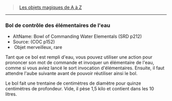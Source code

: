 ﻿---
!MagicItem
Type: Objet merveilleux
Rarity: rare
Id: magicitems_az_hd.md#bol-de-contrôle-des-élémentaires-de-leau
ParentLink: magicitems_az_hd.md#les-objets-magiques-de-a-à-z
Name: Bol de contrôle des élémentaires de l'eau
ParentName: Les objets magiques de A à Z
NameLevel: 3
AltName: Bowl of Commanding Water Elementals (SRD p212)
Source: (COC p152)
---
> [Les objets magiques de A à Z](hd_magicitems_az_les_objets_magiques_de_a_a_z.md)

---

### Bol de contrôle des élémentaires de l'eau

- AltName: Bowl of Commanding Water Elementals (SRD p212)
- Source: (COC p152)
-  Objet merveilleux, rare

Tant que ce bol est rempli d'eau, vous pouvez utiliser une action pour prononcer son mot de commande et invoquer un élémentaire de l'eau, comme si vous aviez lancé le sort invocation d'élémentaires. Ensuite, il faut attendre l'aube suivante avant de pouvoir réutiliser ainsi le bol.

Le bol fait une trentaine de centimètres de diamètre pour quinze centimètres de profondeur. Vide, il pèse 1,5 kilo et contient dans les 10 litres.

